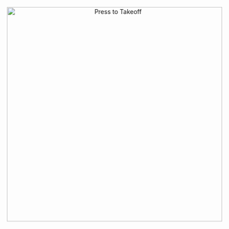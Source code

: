 
<p align="center">
   <a href = "https://hanan3000.github.io/"><img src="https://github.com/Hanan3000/hanan3000.github.io-/blob/main/assets/img/web.png" alt="Press to Takeoff" width="490px"></a>
</p>
